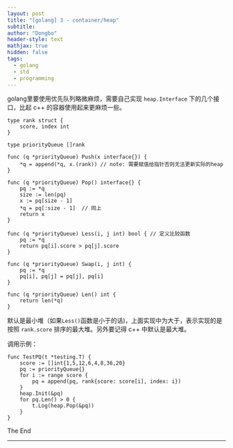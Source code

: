 ```yaml
---
layout: post
title: "[golang] 3 - container/heap"
subtitle: 
author: "Dongbo"
header-style: text
mathjax: true
hidden: false
tags:
  - golang
  - std
  - programming
---
```


golang里要使用优先队列略微麻烦，需要自己实现 `heap.Interface` 下的几个接口，比起 c++ 的容器使用起来更麻烦一些。

```
type rank struct {
	score, index int
}

type priorityQueue []rank

func (q *priorityQueue) Push(x interface{}) {
	*q = append(*q, x.(rank)) // note: 需要赋值给指针否则无法更新实际的heap
}

func (q *priorityQueue) Pop() interface{} {
	pq := *q
	size := len(pq)
	x := pq[size - 1]
	*q = pq[:size - 1]  // 同上
	return x
}

func (q *priorityQueue) Less(i, j int) bool { // 定义比较函数
	pq := *q
	return pq[i].score > pq[j].score 
}

func (q *priorityQueue) Swap(i, j int) {
	pq := *q
	pq[i], pq[j] = pq[j], pq[i]
}

func (q *priorityQueue) Len() int {
	return len(*q)
}
```

默认是最小堆（如果`Less()`函数是小于的话)，上面实现中为大于，表示实现的是按照 `rank.score` 排序的最大堆。另外要记得 c++ 中默认是最大堆。

调用示例：
```
func TestPQ(t *testing.T) {
	score := []int{1,5,12,6,4,8,36,20}
	pq := priorityQueue{}
	for i := range score {
		pq = append(pq, rank{score: score[i], index: i})
	}
	heap.Init(&pq)
	for pq.Len() > 0 {
		t.Log(heap.Pop(&pq))
	}
}
```

The End

---------